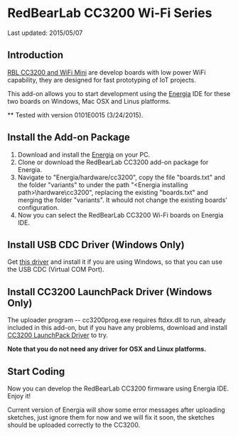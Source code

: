 # RedBearLab CC3200 Wi-Fi Series

Last updated: 2015/05/07

## Introduction

[RBL CC3200 and WiFi Mini](http://redbearlab.com/) are develop boards with low power WiFi capability, they are designed for fast prototyping of IoT projects.

This add-on allows you to start development using the [Energia](http://energia.nu/download/) IDE for these two boards on Windows, Mac OSX and Linus platforms.

** Tested with version 0101E0015 (3/24/2015).

## Install the Add-on Package

1. Download and install the [Energia](http://energia.nu/download/) on your PC.
2. Clone or download the RedBearLab CC3200 add-on package for Energia.
3. Navigate to "Energia/hardware/cc3200", copy the file "boards.txt" and the folder "variants" to under the path "\<Energia installing path\>\hardware\cc3200", replacing the existing "boards.txt" and merging the folder "variants". It whould not change the existing boards' configuration.
4. Now you can select the RedBearLab CC3200 Wi-Fi boards on Energia IDE.

## Install USB CDC Driver (Windows Only)

Get [this driver](https://mbed.org/media/downloads/drivers/mbedWinSerial_16466.exe) and install it if you are using Windows, so that you can use the USB CDC (Virtual COM Port).  

## Install CC3200 LaunchPack Driver (Windows Only)

The uploader program -- cc3200prog.exe requires ftdxx.dll to run, already included in this add-on, but if you have any problems, download and install [CC3200 LaunchPack Driver](http://energia.nu/guide/guide_windows/) to try.

**Note that you do not need any driver for OSX and Linux platforms.**

## Start Coding

Now you can develop the RedBearLab CC3200 firmware using Energia IDE. Enjoy it!

Current version of Energia will show some error messages after uploading sketches, just ignore them for now and we will fix it soon, the sketches should be uploaded correctly to the CC3200.
